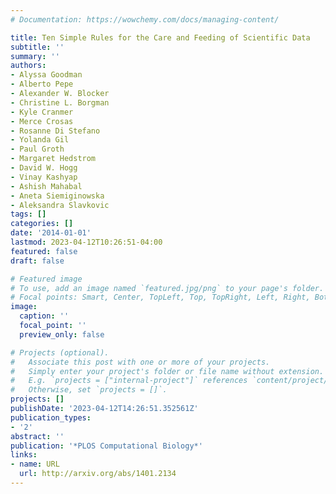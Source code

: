 ```yaml
---
# Documentation: https://wowchemy.com/docs/managing-content/

title: Ten Simple Rules for the Care and Feeding of Scientific Data
subtitle: ''
summary: ''
authors:
- Alyssa Goodman
- Alberto Pepe
- Alexander W. Blocker
- Christine L. Borgman
- Kyle Cranmer
- Merce Crosas
- Rosanne Di Stefano
- Yolanda Gil
- Paul Groth
- Margaret Hedstrom
- David W. Hogg
- Vinay Kashyap
- Ashish Mahabal
- Aneta Siemiginowska
- Aleksandra Slavkovic
tags: []
categories: []
date: '2014-01-01'
lastmod: 2023-04-12T10:26:51-04:00
featured: false
draft: false

# Featured image
# To use, add an image named `featured.jpg/png` to your page's folder.
# Focal points: Smart, Center, TopLeft, Top, TopRight, Left, Right, BottomLeft, Bottom, BottomRight.
image:
  caption: ''
  focal_point: ''
  preview_only: false

# Projects (optional).
#   Associate this post with one or more of your projects.
#   Simply enter your project's folder or file name without extension.
#   E.g. `projects = ["internal-project"]` references `content/project/deep-learning/index.md`.
#   Otherwise, set `projects = []`.
projects: []
publishDate: '2023-04-12T14:26:51.352561Z'
publication_types:
- '2'
abstract: ''
publication: '*PLOS Computational Biology*'
links:
- name: URL
  url: http://arxiv.org/abs/1401.2134
---
```

